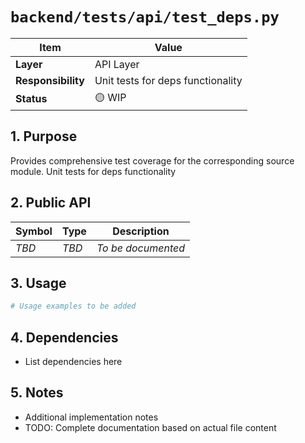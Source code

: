 # `backend/tests/api/test_deps.py`

| Item               | Value                                                              |
| ------------------ | ------------------------------------------------------------------ |
| **Layer**          | API Layer                                                           |
| **Responsibility** | Unit tests for deps functionality                                                   |
| **Status**         | 🟡 WIP                                                            |

## 1. Purpose

Provides comprehensive test coverage for the corresponding source module. Unit tests for deps functionality

## 2. Public API

| Symbol       | Type     | Description            |
| ------------ | -------- | ---------------------- |
| *TBD*        | *TBD*    | *To be documented*     |

## 3. Usage

```python
# Usage examples to be added
```

## 4. Dependencies

- List dependencies here

## 5. Notes

- Additional implementation notes
- TODO: Complete documentation based on actual file content
